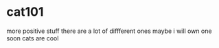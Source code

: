 # cat101

more positive stuff
there are a lot of diffferent ones
maybe i will own one soon
cats are cool